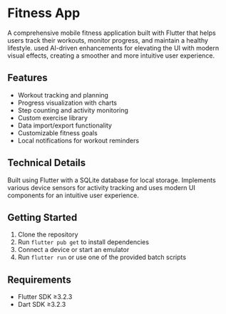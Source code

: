 # Fitness App

A comprehensive mobile fitness application built with Flutter that helps users track their workouts, monitor progress, and maintain a healthy lifestyle.
used AI-driven enhancements for elevating the UI with modern visual effects, creating a smoother and more intuitive user experience.

## Features

- Workout tracking and planning
- Progress visualization with charts
- Step counting and activity monitoring
- Custom exercise library
- Data import/export functionality
- Customizable fitness goals
- Local notifications for workout reminders

## Technical Details

Built using Flutter with a SQLite database for local storage. Implements various device sensors for activity tracking and uses modern UI components for an intuitive user experience.

## Getting Started

1. Clone the repository
2. Run `flutter pub get` to install dependencies
3. Connect a device or start an emulator
4. Run `flutter run` or use one of the provided batch scripts

## Requirements

- Flutter SDK ≥3.2.3
- Dart SDK ≥3.2.3
